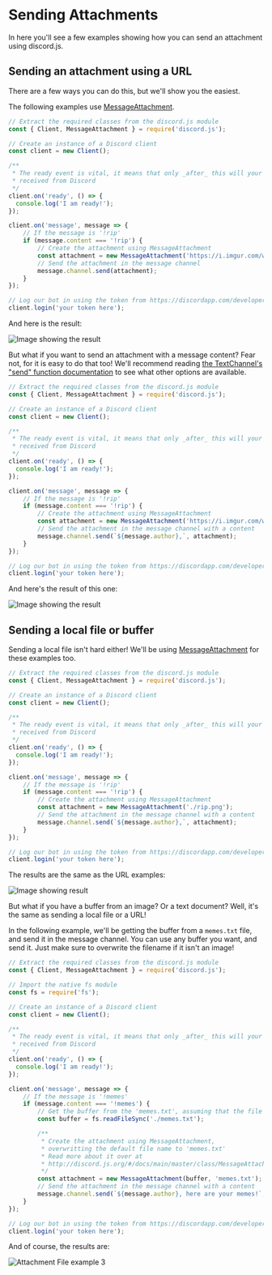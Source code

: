 # Sending Attachments

In here you'll see a few examples showing how you can send an attachment using discord.js.

## Sending an attachment using a URL

There are a few ways you can do this, but we'll show you the easiest.

The following examples use [MessageAttachment](/#/docs/main/master/class/MessageAttachment).

```js
// Extract the required classes from the discord.js module
const { Client, MessageAttachment } = require('discord.js');

// Create an instance of a Discord client
const client = new Client();

/**
 * The ready event is vital, it means that only _after_ this will your bot start reacting to information
 * received from Discord
 */
client.on('ready', () => {
  console.log('I am ready!');
});

client.on('message', message => {
	// If the message is '!rip'
	if (message.content === '!rip') {
		// Create the attachment using MessageAttachment
		const attachment = new MessageAttachment('https://i.imgur.com/w3duR07.png');
		// Send the attachment in the message channel
		message.channel.send(attachment);
	}
});

// Log our bot in using the token from https://discordapp.com/developers/applications/me
client.login('your token here');
```

And here is the result:

![Image showing the result](/static/attachment-example1.png)

But what if you want to send an attachment with a message content? Fear not, for it is easy to do that too! We'll recommend reading [the TextChannel's "send" function documentation](/#/docs/main/master/class/TextChannel?scrollTo=send) to see what other options are available.

```js
// Extract the required classes from the discord.js module
const { Client, MessageAttachment } = require('discord.js');

// Create an instance of a Discord client
const client = new Client();

/**
 * The ready event is vital, it means that only _after_ this will your bot start reacting to information
 * received from Discord
 */
client.on('ready', () => {
  console.log('I am ready!');
});

client.on('message', message => {
	// If the message is '!rip'
	if (message.content === '!rip') {
		// Create the attachment using MessageAttachment
		const attachment = new MessageAttachment('https://i.imgur.com/w3duR07.png');
		// Send the attachment in the message channel with a content
		message.channel.send(`${message.author},`, attachment);
	}
});

// Log our bot in using the token from https://discordapp.com/developers/applications/me
client.login('your token here');
```

And here's the result of this one:

![Image showing the result](/static/attachment-example2.png)

## Sending a local file or buffer

Sending a local file isn't hard either! We'll be using [MessageAttachment](/#/docs/main/master/class/MessageAttachment) for these examples too.

```js
// Extract the required classes from the discord.js module
const { Client, MessageAttachment } = require('discord.js');

// Create an instance of a Discord client
const client = new Client();

/**
 * The ready event is vital, it means that only _after_ this will your bot start reacting to information
 * received from Discord
 */
client.on('ready', () => {
  console.log('I am ready!');
});

client.on('message', message => {
	// If the message is '!rip'
	if (message.content === '!rip') {
		// Create the attachment using MessageAttachment
		const attachment = new MessageAttachment('./rip.png');
		// Send the attachment in the message channel with a content
		message.channel.send(`${message.author},`, attachment);
	}
});

// Log our bot in using the token from https://discordapp.com/developers/applications/me
client.login('your token here');
```

The results are the same as the URL examples:

![Image showing result](/static/attachment-example1.png)

But what if you have a buffer from an image? Or a text document? Well, it's the same as sending a local file or a URL!

In the following example, we'll be getting the buffer from a `memes.txt` file, and send it in the message channel.
You can use any buffer you want, and send it. Just make sure to overwrite the filename if it isn't an image!

```js
// Extract the required classes from the discord.js module
const { Client, MessageAttachment } = require('discord.js');

// Import the native fs module
const fs = require('fs');

// Create an instance of a Discord client
const client = new Client();

/**
 * The ready event is vital, it means that only _after_ this will your bot start reacting to information
 * received from Discord
 */
client.on('ready', () => {
  console.log('I am ready!');
});

client.on('message', message => {
	// If the message is '!memes'
	if (message.content === '!memes') {
		// Get the buffer from the 'memes.txt', assuming that the file exists
		const buffer = fs.readFileSync('./memes.txt');

		/**
		 * Create the attachment using MessageAttachment,
		 * overwritting the default file name to 'memes.txt'
		 * Read more about it over at
		 * http://discord.js.org/#/docs/main/master/class/MessageAttachment
		 */
		const attachment = new MessageAttachment(buffer, 'memes.txt');
		// Send the attachment in the message channel with a content
		message.channel.send(`${message.author}, here are your memes!`, attachment);
	}
});

// Log our bot in using the token from https://discordapp.com/developers/applications/me
client.login('your token here');
```

And of course, the results are:

![Attachment File example 3](/static/attachment-example3.png)
